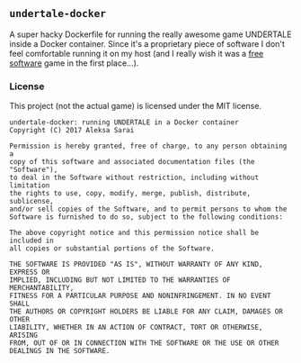 ## `undertale-docker` ##

A super hacky Dockerfile for running the really awesome game UNDERTALE inside a
Docker container. Since it's a proprietary piece of software I don't feel
comfortable running it on my host (and I really wish it was a [free
software][fs] game in the first place...).

[fs]: https://www.gnu.org/philosophy/free-sw.en.html

### License ###

This project (not the actual game) is licensed under the MIT license.

```
undertale-docker: running UNDERTALE in a Docker container
Copyright (C) 2017 Aleksa Sarai

Permission is hereby granted, free of charge, to any person obtaining a
copy of this software and associated documentation files (the "Software"),
to deal in the Software without restriction, including without limitation
the rights to use, copy, modify, merge, publish, distribute, sublicense,
and/or sell copies of the Software, and to permit persons to whom the
Software is furnished to do so, subject to the following conditions:

The above copyright notice and this permission notice shall be included in
all copies or substantial portions of the Software.

THE SOFTWARE IS PROVIDED "AS IS", WITHOUT WARRANTY OF ANY KIND, EXPRESS OR
IMPLIED, INCLUDING BUT NOT LIMITED TO THE WARRANTIES OF MERCHANTABILITY,
FITNESS FOR A PARTICULAR PURPOSE AND NONINFRINGEMENT. IN NO EVENT SHALL
THE AUTHORS OR COPYRIGHT HOLDERS BE LIABLE FOR ANY CLAIM, DAMAGES OR OTHER
LIABILITY, WHETHER IN AN ACTION OF CONTRACT, TORT OR OTHERWISE, ARISING
FROM, OUT OF OR IN CONNECTION WITH THE SOFTWARE OR THE USE OR OTHER
DEALINGS IN THE SOFTWARE.
```
